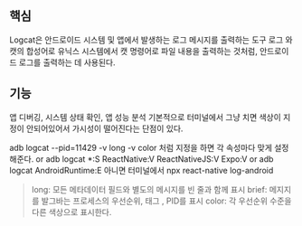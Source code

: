 ## 핵심
Logcat은 안드로이드 시스템 및 앱에서 발생하는 로그 메시지를 출력하는 도구
로그 와 캣의 합성어로 유닉스 시스템에서 캣 명령어로 파일 내용을 출력하는 것처럼, 안드로이드 로그를 출력하는 데 사용된다.

## 기능
앱 디버깅, 시스템 상태 확인, 앱 성능 분석
기본적으로 터미널에서 그냥 치면 색상이 지정이 안되어있어서 가시성이 떨어진다는 단점이 있다.

adb logcat --pid=11429 -v long -v color 처럼 지정을 하면 각 속성마다 맞게 설정해준다.
or
adb logcat *:S ReactNative:V ReactNativeJS:V Expo:V
or
adb logcat AndroidRuntime:E
아니면 터미널에서
npx react-native log-android

> long: 모든 메타데이터 필드와 별도의 메시지를 빈 줄과 함께 표시
> brief: 메지지를 발그바는 프로세스의 우선순위, 태그 , PID를 표시
> color: 각 우선순위 수준을 다른 색상으로 표시한다.